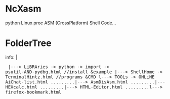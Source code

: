 # NcXasm
python Linux proc ASM (CrossPlatform) Shell Code...

# FolderTree
info: |<pre>
|---> LiBRAries -> python -> import -> psutil-AND-pydbg.html //install &example
|---> ShellHome -> TerminalHintz.html //programs &CMD 
l---> TOOLs -> ONLiNE AiChat-list.html
.........|---> AsmDisAsm.html
.........|---> HEXcalc.html
.........|---> HTML-Editor.html
.........l---> firefox-bookmark.html

